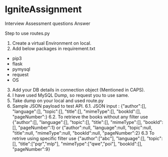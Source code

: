 # IgniteAssignment
Interview Assessment questions Answer

Step to use routes.py
1. Create a virtual Environment on local.
2. Add below packages in requirement.txt
  - pip3
  - flask
  - pymysql
  - request
  - OS
3. Add your DB details in connection object (Mentioned in CAPS).
4. I have used MySQL Dump, so request you to use same.
5. Take dump on your local and used route.py
6. Sample JSON payload to test API.
6.1. JSON input : {"author":[], "language":[], "topic":[], "title":[], "mimeType":[], "bookId":[], "pageNumber":}
6.2. To retrieve the books without any filter use
      {"author":[], "language":[], "topic":[], "title":[], "mimeType":[], "bookId":[], "pageNumber":1} or
      {"author":null, "language":null, "topic":null, "title":null, "mimeType":null, "bookId":null, "pageNumber":2}
6.3 To retrive using specific filter use
      {"author":["abc"], "language":[], "topic":[], "title":["pqr","mlp"], "mimeType":["qwe","poi"], "bookId":[], "pageNumber":9}

      
